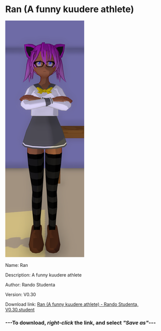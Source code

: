 # Ran (A funny kuudere athlete)

<img src = "https://raw.githubusercontent.com/Arbiter1223/Daigaku-Gurashi-Custom-Students/master/Students/Files/Ran%20(A%20funny%20kuudere%20athlete).png">

Name: Ran

Description: A funny kuudere athlete

Author: Rando Studenta

Version: V0.30

Download link: <a href="https://raw.githubusercontent.com/Arbiter1223/Daigaku-Gurashi-Custom-Students/master/Students/Files/Ran%20(A%20funny%20kuudere%20athlete)%20-%20Rando%20Studenta%2C%20V0.30.student">Ran (A funny kuudere athlete) - Rando Studenta, V0.30.student</a>

### ---**To download, _right-click_ the link, and select _"Save as"_**---
